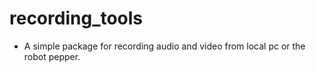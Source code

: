 # recording_tools
* A simple package for recording audio and video from local pc or the robot pepper.
